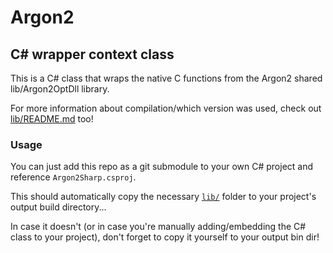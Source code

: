# Argon2
## C# wrapper context class

This is a C# class that wraps the native C functions 
from the Argon2 shared lib/Argon2OptDll library.

For more information about compilation/which version was used, check out [lib/README.md](https://github.com/GlitchedPolygons/Argon2Sharp/tree/master/lib) too!

### Usage

You can just add this repo as a git submodule to your own C# project and reference `Argon2Sharp.csproj`.

This should automatically copy the necessary [`lib/`](https://github.com/GlitchedPolygons/Argon2Sharp/tree/master/lib) folder to your project's output build directory...

In case it doesn't (or in case you're manually adding/embedding the C# class to your project), don't forget to copy it yourself to your output bin dir!